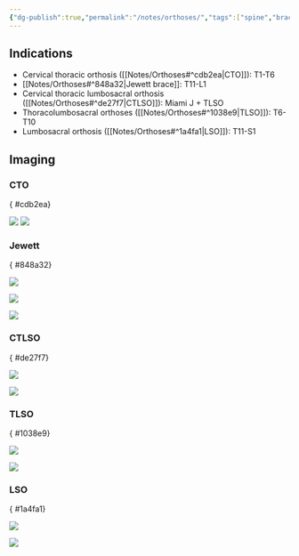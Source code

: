 ```yaml
---
{"dg-publish":true,"permalink":"/notes/orthoses/","tags":["spine","brace"],"created":"2023-05-27T15:12:19.499-05:00","updated":"2023-05-27T15:49:38.489-05:00"}
---
```



## Indications

-   Cervical thoracic orthosis ([[Notes/Orthoses#^cdb2ea\|CTO]]): T1-T6
-   [[Notes/Orthoses#^848a32\|Jewett brace]]: T11-L1
-   Cervical thoracic lumbosacral orthosis ([[Notes/Orthoses#^de27f7\|CTLSO]]): Miami J + TLSO
-   Thoracolumbosacral orthoses ([[Notes/Orthoses#^1038e9\|TLSO]]): T6-T10
-   Lumbosacral orthosis ([[Notes/Orthoses#^1a4fa1\|LSO]]): T11-S1

## Imaging

### CTO
{ #cdb2ea}


![](https://i.imgur.com/AwtcTTc.jpg)
![](https://i.imgur.com/Uompumk.jpg)

### Jewett
{ #848a32}


![](https://i.imgur.com/sYpLvYh.jpg)

![](https://i.imgur.com/m5l0MO9.jpg)

![](https://i.imgur.com/KgMVuWI.jpg)

### CTLSO
{ #de27f7}


![](https://i.imgur.com/RP0DqCJ.jpg)

![](https://i.imgur.com/A9zdMp3.jpg)

### TLSO
{ #1038e9}


![](https://i.imgur.com/WlvG3rP.jpg)

![](https://i.imgur.com/pZAXPYo.jpg)

### LSO
{ #1a4fa1}


![](https://i.imgur.com/dnibYUd.jpg)

![](https://i.imgur.com/G0pofBZ.jpg)
